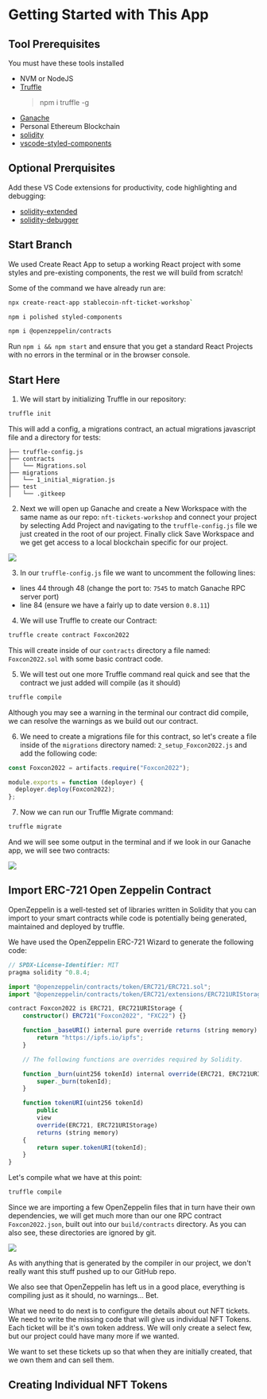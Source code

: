# Getting Started with This App

## Tool Prerequisites

You must have these tools installed
- NVM or NodeJS
- [Truffle](https://trufflesuite.com/docs/truffle/)
    > npm i truffle -g
- [Ganache](https://trufflesuite.com/ganache/index.html)
 - Personal Ethereum Blockchain
- [solidity](https://marketplace.visualstudio.com/items?itemName=JuanBlanco.solidity)
- [vscode-styled-components](https://marketplace.visualstudio.com/items?itemName=styled-components.vscode-styled-components)

## Optional Prerquisites

Add these VS Code extensions for productivity, code highlighting and debugging: 

- [solidity-extended](https://marketplace.visualstudio.com/items?itemName=beaugunderson.solidity-extended)
- [solidity-debugger](https://marketplace.visualstudio.com/items?itemName=hosho.solidity-debugger)

## Start Branch

We used Create React App to setup a working React project with some styles and pre-existing components, the rest we will build from scratch!

Some of the command we have already run are:

```bash
npx create-react-app stablecoin-nft-ticket-workshop`
```

```bash
npm i polished styled-components
```

```bash
npm i @openzeppelin/contracts
```

Run `npm i && npm start` and ensure that you get a standard React Projects with no errors in the terminal or in the browser console.

## Start Here

1. We will start by initializing Truffle in our repository:

```bash
truffle init
```

This will add a config, a migrations contract, an actual migrations javascript file and a directory for tests:

```
├── truffle-config.js  
├── contracts  
│   └── Migrations.sol  
├── migrations  
│   └── 1_initial_migration.js  
├── test  
│   └── .gitkeep  
```

2. Next we will open up Ganache and create a New Workspace with the same name as our repo: `nft-tickets-workshop` and connect your project by selecting Add Project and navigating to the `truffle-config.js` file we just created in the root of our project. Finally click Save Workspace and we get get access to a local blockchain specific for our project.

![](./assets-readme/ganache-1.png)

3. In our `truffle-config.js` file we want to uncomment the following lines:

- lines 44 through 48 (change the port to: `7545` to match Ganache RPC server port)
- line 84 (ensure we have a fairly up to date version `0.8.11`)

4. We will use Truffle to create our Contract:

```bash
truffle create contract Foxcon2022
```

This will create inside of our `contracts` directory a file named: `Foxcon2022.sol` with some basic contract code.

5. We will test out one more Truffle command real quick and see that the contract we just added will compile (as it should)

```bash
truffle compile
```

Although you may see a warning in the terminal our contract did compile, we can resolve the warnings as we build out our contract.

6. We need to create a migrations file for this contract, so let's create a file inside of the `migrations` directory named: `2_setup_Foxcon2022.js` and add the following code:

```js
const Foxcon2022 = artifacts.require("Foxcon2022");

module.exports = function (deployer) {
  deployer.deploy(Foxcon2022);
};
```

7. Now we can run our Truffle Migrate command:

```bash
truffle migrate
```

And we will see some output in the terminal and if we look in our Ganache app, we will see two contracts:

![](./assets-readme/ganache-2.png)

## Import ERC-721 Open Zeppelin Contract

OpenZeppelin is a well-tested set of libraries written in Solidity that you can import to your smart contracts while code is potentially being generated, maintained and deployed by truffle.

We have used the OpenZeppelin ERC-721 Wizard to generate the following code:

```ts
// SPDX-License-Identifier: MIT
pragma solidity ^0.8.4;

import "@openzeppelin/contracts/token/ERC721/ERC721.sol";
import "@openzeppelin/contracts/token/ERC721/extensions/ERC721URIStorage.sol";

contract Foxcon2022 is ERC721, ERC721URIStorage {
    constructor() ERC721("Foxcon2022", "FXC22") {}

    function _baseURI() internal pure override returns (string memory) {
        return "https://ipfs.io/ipfs";
    }

    // The following functions are overrides required by Solidity.

    function _burn(uint256 tokenId) internal override(ERC721, ERC721URIStorage) {
        super._burn(tokenId);
    }

    function tokenURI(uint256 tokenId)
        public
        view
        override(ERC721, ERC721URIStorage)
        returns (string memory)
    {
        return super.tokenURI(tokenId);
    }
}
```

Let's compile what we have at this point:

```bash
truffle compile
```

Since we are importing a few OpenZeppelin files that in turn have their own dependencies, we will get much more than our one RPC contract `Foxcon2022.json`, built out into our `build/contracts` directory. As you can also see, these directories are ignored by git. 

![](./assets-readme/compile-oz-1.png)

As with anything that is generated by the compiler in our project, we don't really want this stuff pushed up to our GitHub repo.

We also see that OpenZeppelin has left us in a good place, everything is compiling just as it should, no warnings... Bet.

What we need to do next is to configure the details about out NFT tickets. We need to write the missing code that will give us individual NFT Tokens. Each ticket will be it's own token address. We will only create a select few, but our project could have many more if we wanted.

We want to set these tickets up so that when they are initially created, that we own them and can sell them.

## Creating Individual NFT Tokens

